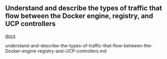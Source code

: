 ## Understand and describe the types of traffic that flow between the Docker engine, registry, and UCP controllers


[docs]()

understand-and-describe-the-types-of-traffic-that-flow-between-the-Docker-engine-registry-and-UCP-controllers.md
